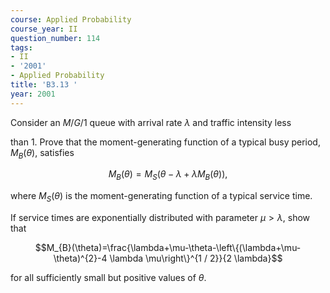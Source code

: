 ```yaml
---
course: Applied Probability
course_year: II
question_number: 114
tags:
- II
- '2001'
- Applied Probability
title: 'B3.13 '
year: 2001
---
```



Consider an $M / G / 1$ queue with arrival rate $\lambda$ and traffic intensity less

than 1. Prove that the moment-generating function of a typical busy period, $M_{B}(\theta)$, satisfies

$$M_{B}(\theta)=M_{S}\left(\theta-\lambda+\lambda M_{B}(\theta)\right),$$

where $M_{S}(\theta)$ is the moment-generating function of a typical service time.

If service times are exponentially distributed with parameter $\mu>\lambda$, show that

$$M_{B}(\theta)=\frac{\lambda+\mu-\theta-\left\{(\lambda+\mu-\theta)^{2}-4 \lambda \mu\right\}^{1 / 2}}{2 \lambda}$$

for all sufficiently small but positive values of $\theta$.